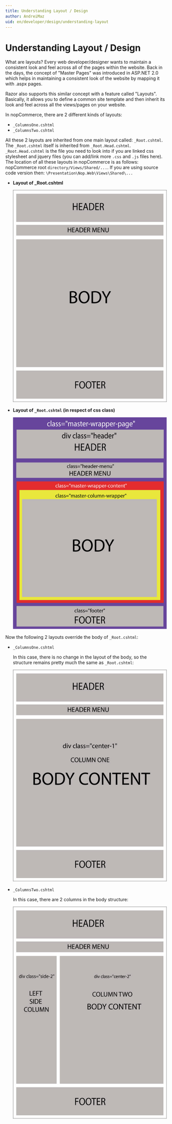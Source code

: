 ```yaml
---
title: Understanding Layout / Design
author: AndreiMaz
uid: en/developer/design/understanding-layout
---
```


# Understanding Layout / Design

What are layouts? Every web developer/designer wants to maintain a consistent look and feel across all of the pages within the website. Back in the days, the concept of "Master Pages" was introduced in ASP.NET 2.0 which helps in maintaining a consistent look of the website by mapping it with .aspx pages.

Razor also supports this similar concept with a feature called "Layouts". Basically, it allows you to define a common site template and then inherit its look and feel across all the views/pages on your website.

In nopCommerce, there are 2 different kinds of layouts:

* `_ColumnsOne.cshtml`
* `_ColumnsTwo.cshtml`

All these 2 layouts are inherited from one main layout called: `_Root.cshtml`. The `_Root.cshtml` itself is inherited from `_Root.Head.cshtml`. `_Root.Head.cshtml` is the file you need to look into if you are linked css stylesheet and jquery files (you can add/link more `.css` and `.js` files here). The location of all these layouts in nopCommerce is as follows: nopCommerce root `directory/Views/Shared/...`. If you are using source code version then: `\Presentation\Nop.Web\Views\Shared\...`

* **Layout of _Root.cshtml**
    
    ![root-layout](_static/understanding-layout/root-layout.jpg)

* **Layout of `_Root.cshtml` (in respect of css class)**
    
    ![root-layout-css](_static/understanding-layout/root-layout-css.jpg)

Now the following 2 layouts override the body of `_Root.cshtml`:

* `_ColumnsOne.cshtml`
    
    In this case, there is no change in the layout of the body, so the structure remains pretty much the same as `_Root.cshtml`:
    
    ![columns-one](_static/understanding-layout/column-one.jpg)

* `_ColumnsTwo.cshtml`
    
    In this case, there are 2 columns in the body structure:
    
    ![column-two](_static/understanding-layout/column-two.jpg)